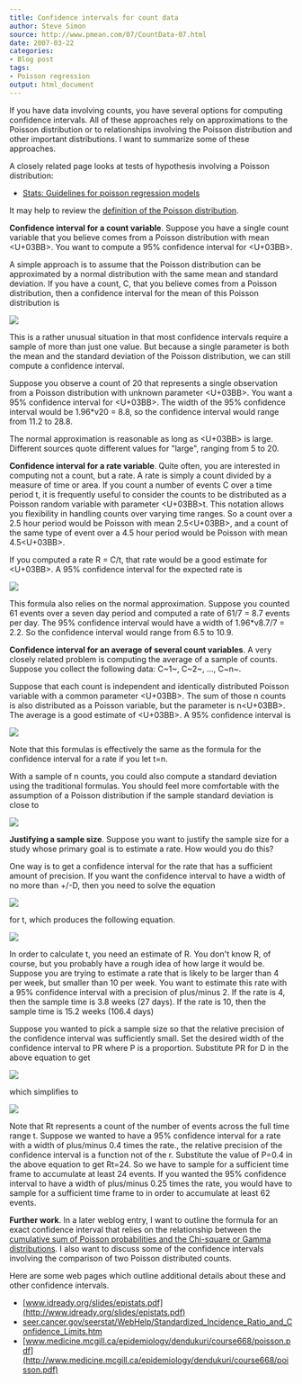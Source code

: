 ```yaml
---
title: Confidence intervals for count data
author: Steve Simon
source: http://www.pmean.com/07/CountData-07.html
date: 2007-03-22
categories:
- Blog post
tags:
- Poisson regression
output: html_document
---
```

If you have data involving counts, you have several options for
computing confidence intervals. All of these approaches rely on
approximations to the Poisson distribution or to relationships involving
the Poisson distribution and other important distributions. I want to
summarize some of these approaches.

A closely related page looks at tests of hypothesis involving a Poisson
distribution:

-   [Stats: Guidelines for poisson regression
    models](../model/poisson.asp)

It may help to review the [definition of the Poisson
distribution](www.childrensmercy.org/definitions/poisson.htm).

**Confidence interval for a count variable**. Suppose you have a single
count variable that you believe comes from a Poisson distribution with
mean <U+03BB>. You want to compute a 95% confidence interval for <U+03BB>.

A simple approach is to assume that the Poisson distribution can be
approximated by a normal distribution with the same mean and standard
deviation. If you have a count, C, that you believe comes from a Poisson
distribution, then a confidence interval for the mean of this Poisson
distribution is

![](http://www.pmean.com/new-images/07/CountData-0701.gif)

This is a rather unusual situation in that most confidence intervals
require a sample of more than just one value. But because a single
parameter is both the mean and the standard deviation of the Poisson
distribution, we can still compute a confidence interval.

Suppose you observe a count of 20 that represents a single observation
from a Poisson distribution with unknown parameter <U+03BB>. You want a 95%
confidence interval for <U+03BB>. The width of the 95% confidence interval
would be 1.96*v20 = 8.8, so the confidence interval would range from
11.2 to 28.8.

The normal approximation is reasonable as long as <U+03BB> is large. Different
sources quote different values for "large", ranging from 5 to 20.

**Confidence interval for a rate variable**. Quite often, you are
interested in computing not a count, but a rate. A rate is simply a
count divided by a measure of time or area. If you count a number of
events C over a time period t, it is frequently useful to consider the
counts to be distributed as a Poisson random variable with parameter <U+03BB>t.
This notation allows you flexibility in handling counts over varying
time ranges. So a count over a 2.5 hour period would be Poisson with
mean 2.5<U+03BB>, and a count of the same type of event over a 4.5 hour period
would be Poisson with mean 4.5<U+03BB>.

If you computed a rate R = C/t, that rate would be a good estimate for
<U+03BB>. A 95% confidence interval for the expected rate is

![](http://www.pmean.com/new-images/07/CountData-0702.gif)

This formula also relies on the normal approximation. Suppose you
counted 61 events over a seven day period and computed a rate of 61/7 =
8.7 events per day. The 95% confidence interval would have a width of
1.96*v8.7/7 = 2.2. So the confidence interval would range from 6.5 to
10.9.

**Confidence interval for an average of several count variables**. A
very closely related problem is computing the average of a sample of
counts. Suppose you collect the following data: C~1~, C~2~, ..., C~n~.

Suppose that each count is independent and identically distributed
Poisson variable with a common parameter <U+03BB>. The sum of those n counts is
also distributed as a Poisson variable, but the parameter is n<U+03BB>. The
average is a good estimate of <U+03BB>. A 95% confidence interval is

![](http://www.pmean.com/new-images/07/CountData-0703.gif)

Note that this formulas is effectively the same as the formula for the
confidence interval for a rate if you let t=n.

With a sample of n counts, you could also compute a standard deviation
using the traditional formulas. You should feel more comfortable with
the assumption of a Poisson distribution if the sample standard
deviation is close to

![](http://www.pmean.com/new-images/07/CountData-0704.gif)

**Justifying a sample size**. Suppose you want to justify the sample
size for a study whose primary goal is to estimate a rate. How would you
do this?

One way is to get a confidence interval for the rate that has a
sufficient amount of precision. If you want the confidence interval to
have a width of no more than +/-D, then you need to solve the equation

![](http://www.pmean.com/new-images/07/CountData-0705.gif)

for t, which produces the following equation.

![](http://www.pmean.com/new-images/07/CountData-0706.gif)

In order to calculate t, you need an estimate of R. You don't know R,
of course, but you probably have a rough idea of how large it would be.
Suppose you are trying to estimate a rate that is likely to be larger
than 4 per week, but smaller than 10 per week. You want to estimate this
rate with a 95% confidence interval with a precision of plus/minus 2. If
the rate is 4, then the sample time is 3.8 weeks (27 days). If the rate
is 10, then the sample time is 15.2 weeks (106.4 days)

Suppose you wanted to pick a sample size so that the relative precision
of the confidence interval was sufficiently small. Set the desired width
of the confidence interval to PR where P is a proportion. Substitute PR
for D in the above equation to get

![](http://www.pmean.com/new-images/07/CountData-0707.gif)

which simplifies to

![](http://www.pmean.com/new-images/07/CountData-0708.gif)

Note that Rt represents a count of the number of events across the full
time range t. Suppose we wanted to have a 95% confidence interval for a
rate with a width of plus/minus 0.4 times the rate., the relative
precision of the confidence interval is a function not of the r.
Substitute the value of P=0.4 in the above equation to get Rt=24. So we
have to sample for a sufficient time frame to accumulate at least 24
events. If you wanted the 95% confidence interval to have a width of
plus/minus 0.25 times the rate, you would have to sample for a
sufficient time frame to in order to accumulate at least 62 events.

**Further work**. In a later weblog entry, I want to outline the formula
for an exact confidence interval that relies on the relationship between
the [cumulative sum of Poisson probabilities and the Chi-square or Gamma
distributions](CumulativeProbabilities.html). I also want to discuss
some of the confidence intervals involving the comparison of two Poisson
distributed counts.

Here are some web pages which outline additional details about these and
other confidence intervals.

-   [www.idready.org/slides/epistats.pdf](http://www.idready.org/slides/epistats.pdf)
-   [seer.cancer.gov/seerstat/WebHelp/Standardized_Incidence_Ratio_and_Confidence_Limits.htm](http://seer.cancer.gov/seerstat/WebHelp/Standardized_Incidence_Ratio_and_Confidence_Limits.htm)
-   [www.medicine.mcgill.ca/epidemiology/dendukuri/course668/poisson.pdf](http://www.medicine.mcgill.ca/epidemiology/dendukuri/course668/poisson.pdf)

